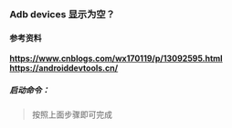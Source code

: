 
### Adb devices 显示为空？

#### 参考资料
**https://www.cnblogs.com/wx170119/p/13092595.html**  
**https://androiddevtools.cn/**

##### 启动命令：
> 按照上面步骤即可完成

